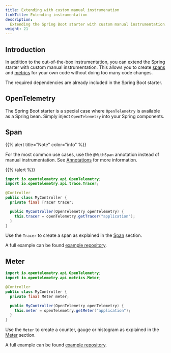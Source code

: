 ```yaml
---
title: Extending with custom manual instrumenation
linkTitle: Extending instrumentation
description:
  Extending the Spring Boot starter with custom manual instrumentation.
weight: 21
---
```


## Introduction

In addition to the out-of-the-box instrumentation, you can extend the Spring
starter with custom manual instrumentation. This allows you to create
[spans](/docs/concepts/signals/traces/#spans) and
[metrics](/docs/concepts/signals/metrics) for your own code without doing too
many code changes.

The required dependencies are already included in the Spring Boot starter.

## OpenTelemetry

The Spring Boot starter is a special case where `OpenTelemetry` is available as
a Spring bean. Simply inject `OpenTelemetry` into your Spring components.

## Span

{{% alert title="Note" color="info" %}}

For the most common use cases, use the `@WithSpan` annotation instead of manual
instrumentation. See [Annotations](../annotations) for more information.

{{% /alert %}}

```java
import io.opentelemetry.api.OpenTelemetry;
import io.opentelemetry.api.trace.Tracer;

@Controller
public class MyController {
  private final Tracer tracer;

  public MyController(OpenTelemetry openTelemetry) {
    this.tracer = openTelemetry.getTracer("application");
  }
}
```

Use the `Tracer` to create a span as explained in the
[Span](/docs/languages/java/api/#span) section.

A full example can be found [example repository].

## Meter

```java
import io.opentelemetry.api.OpenTelemetry;
import io.opentelemetry.api.metrics.Meter;

@Controller
public class MyController {
  private final Meter meter;

  public MyController(OpenTelemetry openTelemetry) {
    this.meter = openTelemetry.getMeter("application");
  }
}
```

Use the `Meter` to create a counter, gauge or histogram as explained in the
[Meter](/docs/languages/java/api/#meter) section.

A full example can be found [example repository].

[example repository]:
  https://github.com/open-telemetry/opentelemetry-java-examples/tree/main/spring-native
